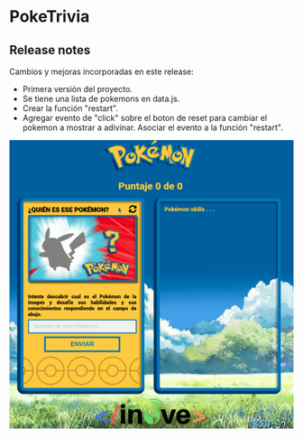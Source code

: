 # PokeTrivia

## Release notes
Cambios y mejoras incorporadas en este release:
- Primera versión del proyecto.
- Se tiene una lista de pokemons en data.js.
- Crear la función "restart".
- Agregar evento de "click" sobre el boton de reset para cambiar el pokemon a mostrar a adivinar. Asociar el evento a la función "restart".

![pokeTrivia_profundizacion](pokeTrivia_profundizacion.gif)
